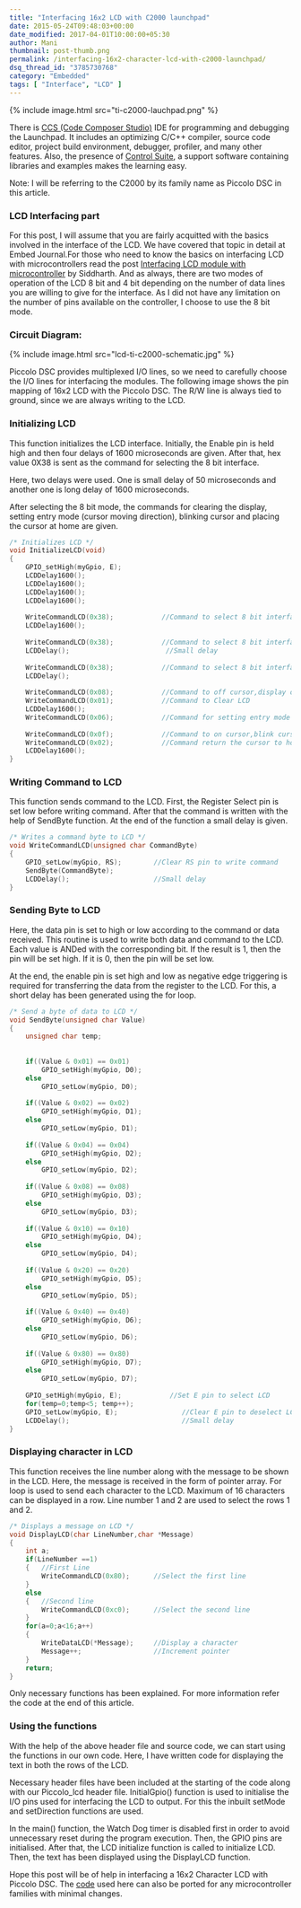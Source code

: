 ```yaml
---
title: "Interfacing 16x2 LCD with C2000 launchpad"
date: 2015-05-24T09:48:03+00:00
date_modified: 2017-04-01T10:00:00+05:30
author: Mani
thumbnail: post-thumb.png
permalink: /interfacing-16x2-character-lcd-with-c2000-launchpad/
dsq_thread_id: "3785730768"
category: "Embedded"
tags: [ "Interface", "LCD" ]
---
```


{% include image.html src="ti-c2000-lauchpad.png" %}

There is [CCS (Code Composer Studio)](http://www.ti.com/tool/CCSTUDIO) IDE for programming and debugging the Launchpad. It includes an optimizing C/C++ compiler, source code editor, project build environment, debugger, profiler, and many other features. Also, the presence of [Control Suite](http://www.ti.com/tool/controlsuite), a support software containing libraries and examples makes the learning easy.

Note: I will be referring to the C2000 by its family name as Piccolo DSC in this article.

### LCD Interfacing part

For this post, I will assume that you are fairly acquitted with the basics involved in the interface of the LCD. We have covered that topic in  detail at Embed Journal.For those who need to know the basics on interfacing LCD with microcontrollers read the post [Interfacing LCD module with microcontroller](/interfacing-lcd-module-basics/) by Siddharth. And as always, there are two modes of operation of the LCD 8 bit and 4 bit depending on the number of data lines you are willing to give for the interface. As I did not have any limitation on the number of pins available on the controller, I choose to use the 8 bit mode.

### Circuit Diagram:

{% include image.html src="lcd-ti-c2000-schematic.jpg" %}

Piccolo DSC provides multiplexed I/O lines, so we need to carefully choose the I/O lines for interfacing the modules. The following image shows the pin mapping of 16x2 LCD with the Piccolo DSC. The R/W line is always tied to ground, since we are always writing to the LCD.

### Initializing LCD

This function initializes the LCD interface. Initially, the Enable pin is held high and then four delays of 1600 microseconds are given. After that, hex value 0X38 is sent as the command for selecting the 8 bit interface.

Here, two delays were used. One is small delay of 50 microseconds and another one is long delay of 1600 microseconds.

After selecting the 8 bit mode, the commands for clearing the display, setting entry mode (cursor moving direction), blinking cursor and placing the cursor at home are given.

```c
/* Initializes LCD */
void InitializeLCD(void)
{
    GPIO_setHigh(myGpio, E);
    LCDDelay1600();
    LCDDelay1600();
    LCDDelay1600();
    LCDDelay1600();
 
    WriteCommandLCD(0x38);            //Command to select 8 bit interface
    LCDDelay1600();
 
    WriteCommandLCD(0x38);            //Command to select 8 bit interface
    LCDDelay();                        //Small delay
 
    WriteCommandLCD(0x38);            //Command to select 8 bit interface
    LCDDelay();
 
    WriteCommandLCD(0x08);            //Command to off cursor,display off
    WriteCommandLCD(0x01);            //Command to Clear LCD
    LCDDelay1600();
    WriteCommandLCD(0x06);            //Command for setting entry mode
 
    WriteCommandLCD(0x0f);            //Command to on cursor,blink cursor
    WriteCommandLCD(0x02);            //Command return the cursor to home
    LCDDelay1600();
}
```

### Writing Command to LCD

This function sends command to the LCD. First, the Register Select pin is set low before writing command. After that the command is written with the help of SendByte function. At the end of the function a small delay is given.

```c
/* Writes a command byte to LCD */
void WriteCommandLCD(unsigned char CommandByte)
{
	GPIO_setLow(myGpio, RS);	    //Clear RS pin to write command
	SendByte(CommandByte);
	LCDDelay();				        //Small delay
}
```

### Sending Byte to LCD

Here, the data pin is set to high or low according to the command or data received. This routine is used to write both data and command to the LCD. Each value is ANDed with the corresponding bit. If the result is 1, then the pin will be set high. If it is 0, then the pin will be set low.

At the end, the enable pin is set high and low as negative edge triggering is required for transferring the data from the register to the LCD. For this, a short delay has been generated using the for loop.

```c
/* Send a byte of data to LCD */
void SendByte(unsigned char Value)
{
    unsigned char temp;
 
 
    if((Value & 0x01) == 0x01)
        GPIO_setHigh(myGpio, D0);
    else
        GPIO_setLow(myGpio, D0);
 
    if((Value & 0x02) == 0x02)
        GPIO_setHigh(myGpio, D1);
    else
        GPIO_setLow(myGpio, D1);
 
    if((Value & 0x04) == 0x04)
        GPIO_setHigh(myGpio, D2);
    else
        GPIO_setLow(myGpio, D2);
 
    if((Value & 0x08) == 0x08)
        GPIO_setHigh(myGpio, D3);
    else
        GPIO_setLow(myGpio, D3);
 
    if((Value & 0x10) == 0x10)
        GPIO_setHigh(myGpio, D4);
    else
        GPIO_setLow(myGpio, D4);
 
    if((Value & 0x20) == 0x20)
        GPIO_setHigh(myGpio, D5);
    else
        GPIO_setLow(myGpio, D5);
 
    if((Value & 0x40) == 0x40)
        GPIO_setHigh(myGpio, D6);
    else
        GPIO_setLow(myGpio, D6);
 
    if((Value & 0x80) == 0x80)
        GPIO_setHigh(myGpio, D7);
    else
        GPIO_setLow(myGpio, D7);
 
    GPIO_setHigh(myGpio, E);            //Set E pin to select LCD
    for(temp=0;temp<5; temp++);
    GPIO_setLow(myGpio, E);                //Clear E pin to deselect LCD
    LCDDelay();                            //Small delay
}
```

### Displaying character in LCD

This function receives the line number along with the message to be shown in the LCD. Here, the message is received in the form of pointer array. For loop is used to send each character to the LCD. Maximum of 16 characters can be displayed in a row. Line number 1 and 2 are used to select the rows 1 and 2.

```c
/* Displays a message on LCD */
void DisplayLCD(char LineNumber,char *Message)
{
	int	a;
	if(LineNumber ==1)
	{	//First Line
		WriteCommandLCD(0x80);		//Select the first line
	}
	else
	{	//Second line
		WriteCommandLCD(0xc0);		//Select the second line
	}
	for(a=0;a<16;a++)
	{
		WriteDataLCD(*Message);		//Display a character
		Message++;                  //Increment pointer
	}
	return;
}
```

Only necessary functions has been explained. For more information refer the code at the end of this article.

### Using the functions

With the help of the above header file and source code, we can start using the functions in our own code. Here, I have written code for displaying the text in both the rows of the LCD.

Necessary header files have been included at the starting of the code along with our Piccolo_lcd header file. InitialGpio() function is used to initialise the I/O pins used for interfacing the LCD to output. For this the inbuilt setMode and setDirection functions are used.

In the main() function, the Watch Dog timer is disabled first in order to avoid unnecessary reset during the program execution. Then, the GPIO pins are initialised. After that, the LCD initialize function is called to initialize LCD. Then, the text has been displayed using the DisplayLCD function.

Hope this post will be of help in interfacing a 16x2 Character LCD with Piccolo DSC. The [code](https://www.dropbox.com/s/t53dj4131m2cakv/16x2_lcd_c2000_Launchpad.zip?dl=0) used here can also be ported for any microcontroller families with minimal changes.

